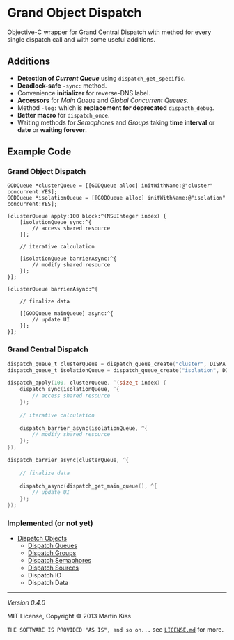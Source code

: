 # Grand Object Dispatch

Objective-C wrapper for Grand Central Dispatch with method for every single dispatch call and with some useful additions.

## Additions

  - **Detection of _Current Queue_** using `dispatch_get_specific`.
  - **Deadlock-safe** `-sync:` method.
  - Convenience **initializer** for reverse-DNS label.
  - **Accessors** for _Main Queue_ and _Global Concurrent Queues_.
  - Method `-log:` which is **replacement for deprecated** `dispacth_debug`.
  - **Better macro** for `dispatch_once`.
  - Waiting methods for _Semaphores_ and _Groups_ taking **time interval** or **date** or **waiting forever**.

## Example Code

### Grand Object Dispatch

```objc
GODQueue *clusterQueue = [[GODQueue alloc] initWithName:@"cluster" concurrent:YES];
GODQueue *isolationQueue = [[GODQueue alloc] initWithName:@"isolation" concurrent:YES];

[clusterQueue apply:100 block:^(NSUInteger index) {
    [isolationQueue sync:^{
        // access shared resource
    }];
    
    // iterative calculation
    
    [isolationQueue barrierAsync:^{
        // modify shared resource
    }];
}];

[clusterQueue barrierAsync:^{
    
    // finalize data
    
    [[GODQueue mainQueue] async:^{
        // update UI
    }];
}];
```

### Grand Central Dispatch

```c
dispatch_queue_t clusterQueue = dispatch_queue_create("cluster", DISPATCH_QUEUE_CONCURRENT);
dispatch_queue_t isolationQueue = dispatch_queue_create("isolation", DISPATCH_QUEUE_CONCURRENT);

dispatch_apply(100, clusterQueue, ^(size_t index) {
    dispatch_sync(isolationQueue, ^{
        // access shared resource
    });
    
    // iterative calculation
    
    dispatch_barrier_async(isolationQueue, ^{
        // modify shared resource
    });
});

dispatch_barrier_async(clusterQueue, ^{
    
    // finalize data
    
    dispatch_async(dispatch_get_main_queue(), ^{
        // update UI
    });
});
```

### Implemented (or not yet)

  - [Dispatch Objects][0]
      - [Dispatch Queues][1]
      - [Dispatch Groups][2]
      - [Dispatch Semaphores][3]
      - [Dispatch Sources][4]
      - Dispatch IO
      - Dispatch Data


---
_Version 0.4.0_

MIT License, Copyright © 2013 Martin Kiss

`THE SOFTWARE IS PROVIDED "AS IS", and so on...` see [`LICENSE.md`][7] for more.

[0]: Sources/GODObject.h
[1]: Sources/GODQueue.h
[2]: Sources/GODGroup.h
[3]: Sources/GODSemaphore.h
[4]: Sources/GODSource.h
[7]: LICENSE.md